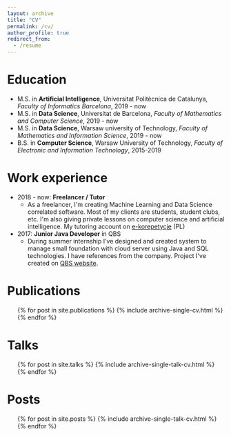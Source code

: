 ```yaml
---
layout: archive
title: "CV"
permalink: /cv/
author_profile: true
redirect_from:
  - /resume
---
```


Education
======
* M.S. in **Artificial Intelligence**, Universitat Politècnica de Catalunya, *Faculty of Informatics Barcelona*, 2019 - now
* M.S. in **Data Science**, Universitat de Barcelona, *Faculty of Mathematics and Computer Science*, 2019 - now
* M.S. in **Data Science**, Warsaw university of Technology, *Faculty of Mathematics and Information Science*, 2019 - now
* B.S. in **Computer Science**, Warsaw University of Technology, *Faculty of Electronic and Information Technology*, 2015-2019

Work experience
======
* 2018 - now: **Freelancer / Tutor**
  * As a freelancer, I'm creating Machine Learning and Data Science correlated software. Most of my clients are students, student clubs, etc. I'm also giving private lessons on computer science and artificial intelligence. My tutoring account on [e-korepetycje](https://www.e-korepetycje.net/mateuszdorobek) (PL)
* 2017: **Junior Java Developer** in QBS
  - During summer internship I’ve designed and created system to manage small foundation with cloud server using Java and SQL technologies. I have references from the company. Project I've created on [QBS website](https://qbs.com.pl/programy/q-korespondencja-seryjna/).

Publications
======
  <ul>{% for post in site.publications %}
    {% include archive-single-cv.html %}
  {% endfor %}</ul>

Talks
======
  <ul>{% for post in site.talks %}
    {% include archive-single-talk-cv.html %}
  {% endfor %}</ul>

Posts
======

  <ul>{% for post in site.posts %}
    {% include archive-single-talk-cv.html %}
  {% endfor %}</ul>
